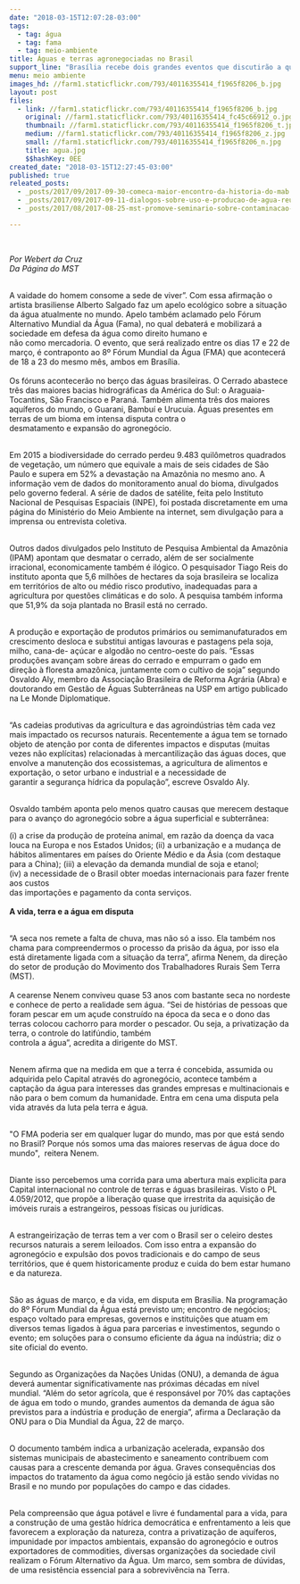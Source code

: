 ```yaml
---
date: "2018-03-15T12:07:28-03:00"
tags:
  - tag: água
  - tag: fama
  - tag: meio-ambiente
title: Águas e terras agronegociadas no Brasil
support_line: "Brasília recebe dois grandes eventos que discutirão a questão hídrica mundialmente. Um a entende como negócio, o outro a exige como direito e bem comum para a vida"
menu: meio ambiente
images_hd: //farm1.staticflickr.com/793/40116355414_f1965f8206_b.jpg
layout: post
files:
  - link: //farm1.staticflickr.com/793/40116355414_f1965f8206_b.jpg
    original: //farm1.staticflickr.com/793/40116355414_fc45c66912_o.jpg
    thumbnail: //farm1.staticflickr.com/793/40116355414_f1965f8206_t.jpg
    medium: //farm1.staticflickr.com/793/40116355414_f1965f8206_z.jpg
    small: //farm1.staticflickr.com/793/40116355414_f1965f8206_n.jpg
    title: agua.jpg
    $$hashKey: 0EE
created_date: "2018-03-15T12:27:45-03:00"
published: true
releated_posts:
  - _posts/2017/09/2017-09-30-comeca-maior-encontro-da-historia-do-mab.md
  - _posts/2017/09/2017-09-11-dialogos-sobre-uso-e-producao-de-agua-reunem-experiencias-distintas-para-analisar-a-atual-crise-hidrica.md
  - _posts/2017/08/2017-08-25-mst-promove-seminario-sobre-contaminacao-do-aquifero-guarani-em-passo-fundo.md

---
```

<p>&nbsp;</p>

<p><em>Por Webert da Cruz<br />
Da P&aacute;gina do MST</em></p>

<p><br />
A vaidade do homem consome a sede de viver&rdquo;. Com essa afirma&ccedil;&atilde;o o artista brasiliense Alberto Salgado faz um apelo ecol&oacute;gico sobre a situa&ccedil;&atilde;o da &aacute;gua atualmente no mundo. Apelo tamb&eacute;m aclamado pelo F&oacute;rum Alternativo Mundial da &Aacute;gua (Fama), no qual debater&aacute; e mobilizar&aacute; a sociedade em defesa da &aacute;gua como direito humano e<br />
n&atilde;o como mercadoria. O evento, que ser&aacute; realizado entre os dias 17 e 22 de mar&ccedil;o, &eacute; contraponto ao 8&ordm; F&oacute;rum Mundial da &Aacute;gua (FMA) que acontecer&aacute; de 18 a 23 do mesmo m&ecirc;s, ambos em Bras&iacute;lia.<br />
<br />
Os f&oacute;runs acontecer&atilde;o no ber&ccedil;o das &aacute;guas brasileiras. O Cerrado abastece tr&ecirc;s das maiores bacias hidrogr&aacute;ficas da Am&eacute;rica do Sul: o Araguaia-Tocantins, S&atilde;o Francisco e Paran&aacute;. Tamb&eacute;m alimenta tr&ecirc;s dos maiores aqu&iacute;feros do mundo, o Guarani, Bambu&iacute; e Urucuia. &Aacute;guas presentes em terras de um bioma em intensa disputa contra o<br />
desmatamento e expans&atilde;o do agroneg&oacute;cio.</p>

<p><br />
Em 2015 a biodiversidade do cerrado perdeu 9.483 quil&ocirc;metros quadrados de vegeta&ccedil;&atilde;o, um n&uacute;mero que equivale a mais de seis cidades de S&atilde;o Paulo e supera em 52% a devasta&ccedil;&atilde;o na Amaz&ocirc;nia no mesmo ano. A informa&ccedil;&atilde;o vem de dados do monitoramento anual do bioma, divulgados pelo governo federal. A s&eacute;rie de dados de sat&eacute;lite, feita pelo Instituto Nacional de Pesquisas Espaciais (INPE), foi postada discretamente em uma p&aacute;gina do Minist&eacute;rio do Meio Ambiente na internet, sem divulga&ccedil;&atilde;o para a imprensa ou entrevista coletiva.</p>

<p><br />
Outros dados divulgados pelo Instituto de Pesquisa Ambiental da Amaz&ocirc;nia (IPAM) apontam que desmatar o cerrado, al&eacute;m de ser socialmente irracional, economicamente tamb&eacute;m &eacute; il&oacute;gico. O pesquisador Tiago Reis do instituto aponta que 5,6 milh&otilde;es de hectares da soja brasileira se localiza em territ&oacute;rios de alto ou m&eacute;dio risco produtivo, inadequadas para a agricultura por quest&otilde;es clim&aacute;ticas e do solo. A pesquisa tamb&eacute;m informa que 51,9% da soja plantada no Brasil est&aacute; no cerrado.</p>

<p><br />
A produ&ccedil;&atilde;o e exporta&ccedil;&atilde;o de produtos prim&aacute;rios ou semimanufaturados em crescimento desloca e substitui antigas lavouras e pastagens pela soja, milho, cana-de- a&ccedil;&uacute;car e algod&atilde;o no centro-oeste do pa&iacute;s. &ldquo;Essas produ&ccedil;&otilde;es avan&ccedil;am sobre &aacute;reas do cerrado e empurram o gado em dire&ccedil;&atilde;o &agrave; floresta amaz&ocirc;nica, juntamente com o cultivo de soja&rdquo; segundo Osvaldo Aly, membro da Associa&ccedil;&atilde;o Brasileira de Reforma Agr&aacute;ria (Abra) e doutorando em Gest&atilde;o de &Aacute;guas Subterr&acirc;neas na USP em artigo publicado na Le Monde Diplomatique.</p>

<p><br />
&ldquo;As cadeias produtivas da agricultura e das agroind&uacute;strias t&ecirc;m cada vez mais impactado os recursos naturais. Recentemente a &aacute;gua tem se tornado objeto de aten&ccedil;&atilde;o por conta de diferentes impactos e disputas (muitas vezes n&atilde;o expl&iacute;citas) relacionadas &agrave; mercantiliza&ccedil;&atilde;o das &aacute;guas doces, que envolve a manuten&ccedil;&atilde;o dos ecossistemas, a agricultura de alimentos e exporta&ccedil;&atilde;o, o setor urbano e industrial e a necessidade de<br />
garantir a seguran&ccedil;a h&iacute;drica da popula&ccedil;&atilde;o&rdquo;, escreve Osvaldo Aly.</p>

<p><br />
Osvaldo tamb&eacute;m aponta pelo menos quatro causas que merecem destaque para o avan&ccedil;o do agroneg&oacute;cio sobre a &aacute;gua superficial e subterr&acirc;nea:</p>

<p>(i) a crise da produ&ccedil;&atilde;o de prote&iacute;na animal, em raz&atilde;o da doen&ccedil;a da vaca louca na Europa e nos Estados Unidos; (ii) a urbaniza&ccedil;&atilde;o e a mudan&ccedil;a de h&aacute;bitos alimentares em pa&iacute;ses do Oriente M&eacute;dio e da &Aacute;sia (com destaque para a China); (iii) a eleva&ccedil;&atilde;o da demanda mundial de soja e etanol;<br />
(iv) a necessidade de o Brasil obter moedas internacionais para fazer frente aos custos<br />
das importa&ccedil;&otilde;es e pagamento da conta servi&ccedil;os.<br />
<br />
<strong>A vida, terra e a &aacute;gua em disputa</strong></p>

<p><br />
&ldquo;A seca nos remete a falta de chuva, mas n&atilde;o s&oacute; a isso. Ela tamb&eacute;m nos chama para compreendermos o processo da pris&atilde;o da &aacute;gua, por isso ela est&aacute; diretamente ligada com a situa&ccedil;&atilde;o da terra&rdquo;, afirma Nenem, da dire&ccedil;&atilde;o do setor de produ&ccedil;&atilde;o do Movimento dos Trabalhadores Rurais Sem Terra (MST).<br />
<br />
A cearense Nenem conviveu quase 53 anos com bastante seca no nordeste e conhece de perto a realidade sem &aacute;gua. &ldquo;Sei de hist&oacute;rias de pessoas que foram pescar em um a&ccedil;ude constru&iacute;do na &eacute;poca da seca e o dono das terras colocou cachorro para morder o pescador. Ou seja, a privatiza&ccedil;&atilde;o da terra, o controle do latif&uacute;ndio, tamb&eacute;m<br />
controla a &aacute;gua&rdquo;, acredita a dirigente do MST.</p>

<p><br />
Nenem afirma que na medida em que a terra &eacute; concebida, assumida ou adquirida pelo Capital atrav&eacute;s do agroneg&oacute;cio, acontece tamb&eacute;m a capta&ccedil;&atilde;o da &aacute;gua para interesses das grandes empresas e multinacionais e n&atilde;o para o bem comum da humanidade. Entra em cena uma disputa pela vida atrav&eacute;s da luta pela terra e &aacute;gua.</p>

<p><br />
&quot;O FMA poderia ser em qualquer lugar do mundo, mas por que est&aacute; sendo no Brasil? Porque n&oacute;s somos uma das maiores reservas de &aacute;gua doce do mundo&quot;,&nbsp;&nbsp;reitera&nbsp;Nenem.</p>

<p><br />
Diante isso percebemos uma corrida para uma abertura mais explicita para Capital internacional no controle de terras e &aacute;guas brasileiras. Visto o PL 4.059/2012, que prop&otilde;e a libera&ccedil;&atilde;o quase que irrestrita da aquisi&ccedil;&atilde;o de im&oacute;veis rurais a estrangeiros, pessoas f&iacute;sicas ou jur&iacute;dicas.</p>

<p><br />
A estrangeiriza&ccedil;&atilde;o de terras tem a ver com o Brasil ser o celeiro destes recursos naturais a serem leiloados. Com isso entra a expans&atilde;o do agroneg&oacute;cio e expuls&atilde;o dos povos tradicionais e do campo de seus territ&oacute;rios, que &eacute; quem historicamente produz e cuida do bem estar humano e da natureza.&nbsp;</p>

<p><br />
S&atilde;o as &aacute;guas de mar&ccedil;o, e da vida, em disputa em Bras&iacute;lia. Na programa&ccedil;&atilde;o do 8&ordm; F&oacute;rum Mundial da &Aacute;gua est&aacute; previsto um; encontro de neg&oacute;cios; espa&ccedil;o voltado para empresas, governos e institui&ccedil;&otilde;es que atuam em diversos temas ligados &agrave; &aacute;gua para parcerias e investimentos, segundo o evento; em solu&ccedil;&otilde;es para o consumo eficiente da &aacute;gua na ind&uacute;stria; diz o site oficial do evento.</p>

<p><br />
Segundo as Organiza&ccedil;&otilde;es da Na&ccedil;&otilde;es Unidas (ONU), a demanda de &aacute;gua dever&aacute; aumentar significativamente nas pr&oacute;ximas d&eacute;cadas em n&iacute;vel mundial. &ldquo;Al&eacute;m do setor agr&iacute;cola, que &eacute; respons&aacute;vel por 70% das capta&ccedil;&otilde;es de &aacute;gua em todo o mundo, grandes aumentos da demanda de &aacute;gua s&atilde;o previstos para a ind&uacute;stria e produ&ccedil;&atilde;o de energia&rdquo;, afirma a Declara&ccedil;&atilde;o da ONU para o Dia Mundial da &Aacute;gua, 22 de mar&ccedil;o.</p>

<p><br />
O documento tamb&eacute;m indica a urbaniza&ccedil;&atilde;o acelerada, expans&atilde;o dos sistemas municipais de abastecimento e saneamento contribuem com causas para a crescente demanda por &aacute;gua. Graves consequ&ecirc;ncias dos impactos do tratamento da &aacute;gua como neg&oacute;cio j&aacute; est&atilde;o sendo vividas no Brasil e no mundo por popula&ccedil;&otilde;es do campo e das cidades.</p>

<p><br />
Pela compreens&atilde;o que &aacute;gua pot&aacute;vel e livre &eacute; fundamental para a vida, para a constru&ccedil;&atilde;o de uma gest&atilde;o h&iacute;drica democr&aacute;tica e enfrentamento a leis que favorecem a explora&ccedil;&atilde;o da natureza, contra a privatiza&ccedil;&atilde;o de aqu&iacute;feros, impunidade por impactos ambientais, expans&atilde;o do agroneg&oacute;cio e outros exportadores de commodities, diversas organiza&ccedil;&otilde;es da sociedade civil realizam o F&oacute;rum Alternativo da &Aacute;gua. Um marco, sem sombra de d&uacute;vidas, de uma resist&ecirc;ncia essencial para a sobreviv&ecirc;ncia na Terra.</p>
